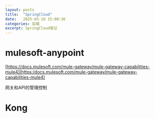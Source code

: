 ```yaml
---
layout: posts
title:  "SpringCloud"
date:   2025-03-10 15:00:36
categories: 后端
excerpt: SpringCloud笔记
---
```

# mulesoft-anypoint

[https://docs.mulesoft.com/mule-gateway/mule-gateway-capabilities-mule4](https:/docs.mulesoft.com/mule-gateway/mule-gateway-capabilities-mule4)

网关和API的管理控制

# Kong

